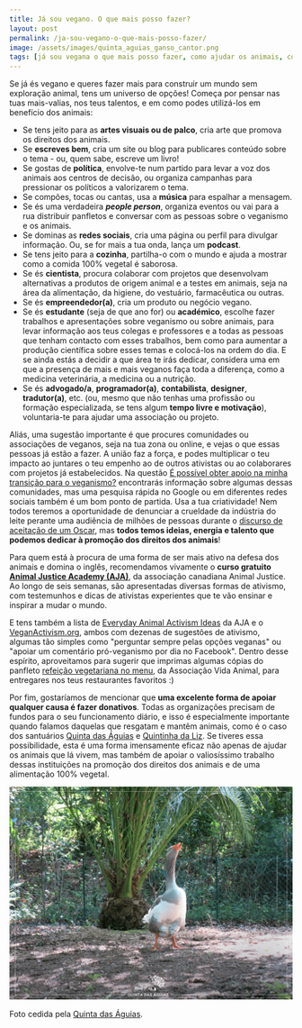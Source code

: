 ```yaml
---
title: Já sou vegano. O que mais posso fazer?
layout: post
permalink: /ja-sou-vegano-o-que-mais-posso-fazer/
image: /assets/images/quinta_aguias_ganso_cantor.png
tags: [já sou vegana o que mais posso fazer, como ajudar os animais, como contribuir para um mundo melhor, como combater a exploração animal, como lutar pelos animais, já sou vegano o que fazer, já sou vegana o que fazer, já sou vegano como ajudar mais, já sou vegana como ajudar mais, ativismo vegano, ativismo pelos animais, defender os animais, ajudar os animais, criar um mundo vegano, contribuir para um mundo vegano, apoiar o veganismo, fazer crescer o veganismo, promover o veganismo, promoção do veganismo]
---
```

Se já és vegano e queres fazer mais para construir um mundo sem exploração animal, tens um universo de opções! Começa por pensar nas tuas mais-valias, nos teus talentos, e em como podes utilizá-los em benefício dos animais:

* Se tens jeito para as **artes visuais ou de palco**, cria arte que promova os direitos dos animais.
* Se **escreves bem**, cria um site ou blog para publicares conteúdo sobre o tema - ou, quem sabe, escreve um livro!
* Se gostas de **política**, envolve-te num partido para levar a voz dos animais aos centros de decisão, ou organiza campanhas para pressionar os políticos a valorizarem o tema.
* Se compões, tocas ou cantas, usa a **música** para espalhar a mensagem.
* Se és uma verdadeira **_people person_**, organiza eventos ou vai para a rua distribuir panfletos e conversar com as pessoas sobre o veganismo e os animais.
* Se dominas as **redes sociais**, cria uma página ou perfil para divulgar informação. Ou, se for mais a tua onda, lança um **podcast**.
* Se tens jeito para a **cozinha**, partilha-o com o mundo e ajuda a mostrar como a comida 100% vegetal é saborosa.
* Se és **cientista**, procura colaborar com projetos que desenvolvam alternativas a produtos de origem animal e a testes em animais, seja na área da alimentação, da higiene, do vestuário, farmacêutica ou outras.
* Se és **empreendedor(a)**, cria um produto ou negócio vegano.
* Se és **estudante** (seja de que ano for) ou **académico**, escolhe fazer trabalhos e apresentações sobre veganismo ou sobre animais, para levar informação aos teus colegas e professores e a todas as pessoas que tenham contacto com esses trabalhos, bem como para aumentar a produção científica sobre esses temas e colocá-los na ordem do dia. E se ainda estás a decidir a que área te irás dedicar, considera uma em que a presença de mais e mais veganos faça toda a diferença, como a medicina veterinária, a medicina ou a nutrição.
* Se és **advogado/a**, **programador(a)**, **contabilista**, **designer**, **tradutor(a)**, etc. (ou, mesmo que não tenhas uma profissão ou formação especializada, se tens algum **tempo livre e motivação**), voluntaria-te para ajudar uma associação ou projeto.

Aliás, uma sugestão importante é que procures comunidades ou associações de veganos, seja na tua zona ou online, e vejas o que essas pessoas já estão a fazer. A união faz a força, e podes multiplicar o teu impacto ao juntares o teu empenho ao de outros ativistas ou ao colaborares com projetos já estabelecidos. Na questão [É possível obter apoio na minha transição para o veganismo?](/e-possivel-obter-apoio-na-minha-transicao-para-o-veganismo/) encontrarás informação sobre algumas dessas comunidades, mas uma pesquisa rápida no Google ou em diferentes redes sociais também é um bom ponto de partida. Usa a tua criatividade! Nem todos teremos a oportunidade de denunciar a crueldade da indústria do leite perante uma audiência de milhões de pessoas durante o [discurso de aceitação de um Oscar](https://www.youtube.com/watch?v=zOfURiUTWIY&cc_load_policy=1&cc_lang_pref=pt), mas **todos temos ideias, energia e talento que podemos dedicar à promoção dos direitos dos animais**!

Para quem está à procura de uma forma de ser mais ativo na defesa dos animais e domina o inglês, recomendamos vivamente o **curso gratuito [Animal Justice Academy (AJA)](https://animaljusticeacademy.com)**, da associação canadiana Animal Justice. Ao longo de seis semanas, são apresentadas diversas formas de ativismo, com testemunhos e dicas de ativistas experientes que te vão ensinar e inspirar a mudar o mundo.

E tens também a lista de [Everyday Animal Activism Ideas](https://docs.google.com/document/d/1W_ON0AGsPDyR2IMIHy7iZ9ucLP_q-rbd8MNKmEuzgBc) da AJA e o [VeganActivism.org](https://veganactivism.org), ambos com dezenas de sugestões de ativismo, algumas tão simples como "perguntar sempre pelas opções veganas" ou "apoiar um comentário pró-veganismo por dia no Facebook". Dentro desse espírito, aproveitamos para sugerir que imprimas algumas cópias do panfleto [refeição vegetariana no menu](https://www.vidanimal.org/2016/03/panfleto-refeicao-vegetariana-no-menu.html), da Associação Vida Animal, para entregares nos teus restaurantes favoritos :)

Por fim, gostaríamos de mencionar que **uma excelente forma de apoiar qualquer causa é fazer donativos**. Todas as organizações precisam de fundos para o seu funcionamento diário, e isso é especialmente importante quando falamos daquelas que resgatam e mantêm animais, como é o caso dos santuários [Quinta das Águias](http://quintadasaguias.org) e [Quintinha da Liz](https://www.facebook.com/aquintinhadalizsantuarioanimal/). Se tiveres essa possibilidade, esta é uma forma imensamente eficaz não apenas de ajudar os animais que lá vivem, mas também de apoiar o valiosíssimo trabalho dessas instituições na promoção dos direitos dos animais e de uma alimentação 100% vegetal.

![[Foto de um ganso na Quinta das Águias]](/assets/images/quinta_aguias_ganso_cantor.png "Um ganso na Quinta das Águias")

<div class="img-caption">Foto cedida pela <a href="https://www.facebook.com/associacaoquintadasaguias/photos/2334927716599653">Quinta das Águias</a>.</div>

